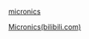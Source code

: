 

[micronics](https://www.micronics3d.com/)

[Micronics(bilibili.com)](https://space.bilibili.com/3546659770337500/)



